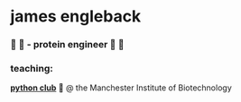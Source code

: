 # james engleback

### 🧪 🥼 - protein engineer  🧬 🧫

### teaching:
[**python club**](https://github.com/UoMMIB/Python-Club) 🐍 @ the Manchester Institute of Biotechnology
